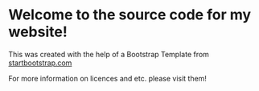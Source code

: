 Welcome to the source code for my website! 
==========================================

This was created with the help of a Bootstrap Template from [startbootstrap.com](https://startbootstrap.com/)

For more information on licences and etc. please visit them!
